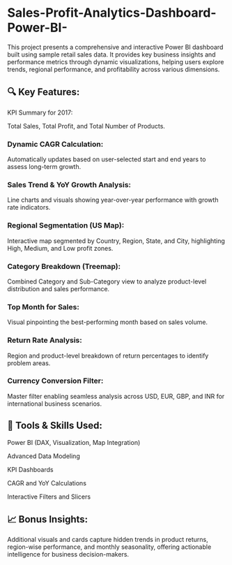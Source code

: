 # Sales-Profit-Analytics-Dashboard-Power-BI-

This project presents a comprehensive and interactive Power BI dashboard built using sample retail sales data. It provides key business insights and performance metrics through dynamic visualizations, helping users explore trends, regional performance, and profitability across various dimensions.

## 🔍 Key Features:
KPI Summary for 2017:

Total Sales, Total Profit, and Total Number of Products.

### Dynamic CAGR Calculation:
Automatically updates based on user-selected start and end years to assess long-term growth.

### Sales Trend & YoY Growth Analysis:
Line charts and visuals showing year-over-year performance with growth rate indicators.

### Regional Segmentation (US Map):
Interactive map segmented by Country, Region, State, and City, highlighting High, Medium, and Low profit zones.

### Category Breakdown (Treemap):
Combined Category and Sub-Category view to analyze product-level distribution and sales performance.

### Top Month for Sales:
Visual pinpointing the best-performing month based on sales volume.

### Return Rate Analysis:
Region and product-level breakdown of return percentages to identify problem areas.

### Currency Conversion Filter:
Master filter enabling seamless analysis across USD, EUR, GBP, and INR for international business scenarios.

## 🎯 Tools & Skills Used:

Power BI (DAX, Visualization, Map Integration)

Advanced Data Modeling

KPI Dashboards

CAGR and YoY Calculations

Interactive Filters and Slicers

## 📈 Bonus Insights:

Additional visuals and cards capture hidden trends in product returns, region-wise performance, and monthly seasonality, offering actionable intelligence for business decision-makers.
